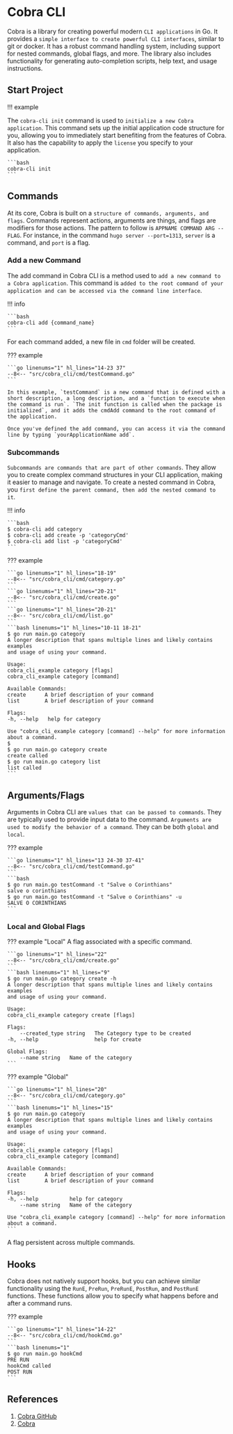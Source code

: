 # Cobra CLI

Cobra is a library for creating powerful modern `CLI applications` in Go. It provides a `simple interface to create powerful CLI interfaces`, similar to git or docker. It has a robust command handling system, including support for nested commands, global flags, and more. The library also includes functionality for generating auto-completion scripts, help text, and usage instructions.

## Start Project

!!! example

The `cobra-cli init` command is used to `initialize a new Cobra application`. This command sets up the initial application code structure for you, allowing you to immediately start benefiting from the features of Cobra. It also has the capability to apply the `license` you specify to your application.

    ```bash
    cobra-cli init
    ```

## Commands

At its core, Cobra is built on a `structure of commands, arguments, and flags`. Commands represent actions, arguments are things, and flags are modifiers for those actions. The pattern to follow is `APPNAME COMMAND ARG --FLAG`. For instance, in the command `hugo server --port=1313`, `server` is a command, and `port` is a flag.

### Add a new Command

The add command in Cobra CLI is a method used to `add a new command to a Cobra application`. This command is `added to the root command of your application and can be accessed via the command line interface`.

!!! info

    ```bash
    cobra-cli add {command_name}
    ```

For each command added, a new file in `cmd` folder will be created.

??? example

    ```go linenums="1" hl_lines="14-23 37"
    --8<-- "src/cobra_cli/cmd/testCommand.go"
    ```

    In this example, `testCommand` is a new command that is defined with a short description, a long description, and a `function to execute when the command is run`. `The init function is called when the package is initialized`, and it adds the cmdAdd command to the root command of the application.

    Once you've defined the add command, you can access it via the command line by typing `yourApplicationName add`.

### Subcommands

`Subcommands are commands that are part of other commands`. They allow you to create complex command structures in your CLI application, making it easier to manage and navigate. To create a nested command in Cobra, you `first define the parent command, then add the nested command to it`.

!!! info

    ```bash
    $ cobra-cli add category
    $ cobra-cli add create -p 'categoryCmd'
    $ cobra-cli add list -p 'categoryCmd'
    ```

??? example

    ```go linenums="1" hl_lines="18-19"
    --8<-- "src/cobra_cli/cmd/category.go"
    ```
    ```go linenums="1" hl_lines="20-21"
    --8<-- "src/cobra_cli/cmd/create.go"
    ```
    ```go linenums="1" hl_lines="20-21"
    --8<-- "src/cobra_cli/cmd/list.go"
    ```
    ```bash linenums="1" hl_lines="10-11 18-21"
    $ go run main.go category
    A longer description that spans multiple lines and likely contains examples
    and usage of using your command.

    Usage:
    cobra_cli_example category [flags]
    cobra_cli_example category [command]

    Available Commands:
    create      A brief description of your command
    list        A brief description of your command

    Flags:
    -h, --help   help for category

    Use "cobra_cli_example category [command] --help" for more information about a command.
    $
    $ go run main.go category create
    create called
    $ go run main.go category list
    list called
    ```

## Arguments/Flags

Arguments in Cobra CLI are `values that can be passed to commands`. They are typically used to provide input data to the command. `Arguments are used to modify the behavior of a command`. They can be both `global` and `local`.

??? example

    ```go linenums="1" hl_lines="13 24-30 37-41"
    --8<-- "src/cobra_cli/cmd/testCommand.go"
    ```
    ```bash
    $ go run main.go testCommand -t "Salve o Corinthians"
    salve o corinthians
    $ go run main.go testCommand -t "Salve o Corinthians" -u
    SALVE O CORINTHIANS
    ```

### Local and Global Flags

??? example "Local"
    A flag associated with a specific command.

    ```go linenums="1" hl_lines="22"
    --8<-- "src/cobra_cli/cmd/create.go"
    ```
    ```bash linenums="1" hl_lines="9"
    $ go run main.go category create -h
    A longer description that spans multiple lines and likely contains examples
    and usage of using your command.

    Usage:
    cobra_cli_example category create [flags]

    Flags:
        --created_type string   The Category type to be created
    -h, --help                  help for create

    Global Flags:
        --name string   Name of the category
    ```

??? example "Global"

    ```go linenums="1" hl_lines="20"
    --8<-- "src/cobra_cli/cmd/category.go"
    ```
    ```bash linenums="1" hl_lines="15"
    $ go run main.go category
    A longer description that spans multiple lines and likely contains examples
    and usage of using your command.

    Usage:
    cobra_cli_example category [flags]
    cobra_cli_example category [command]

    Available Commands:
    create      A brief description of your command
    list        A brief description of your command

    Flags:
    -h, --help          help for category
        --name string   Name of the category

    Use "cobra_cli_example category [command] --help" for more information about a command.
    ```

A flag persistent across multiple commands.

## Hooks

Cobra does not natively support hooks, but you can achieve similar functionality using the `RunE`, `PreRun`, `PreRunE`, `PostRun`, and `PostRunE` functions. These functions allow you to specify what happens before and after a command runs.

??? example

    ```go linenums="1" hl_lines="14-22"
    --8<-- "src/cobra_cli/cmd/hookCmd.go"
    ```
    ```bash linenums="1"
    $ go run main.go hookCmd
    PRE RUN
    hookCmd called
    POST RUN
    ```

## References

1. [Cobra GitHub](https://github.com/spf13/cobra)
1. [Cobra](https://cobra.dev/)

<!-- https://www.phind.com/search?cache=wcz892kngyj1ntr5s2vjk4eo -->
